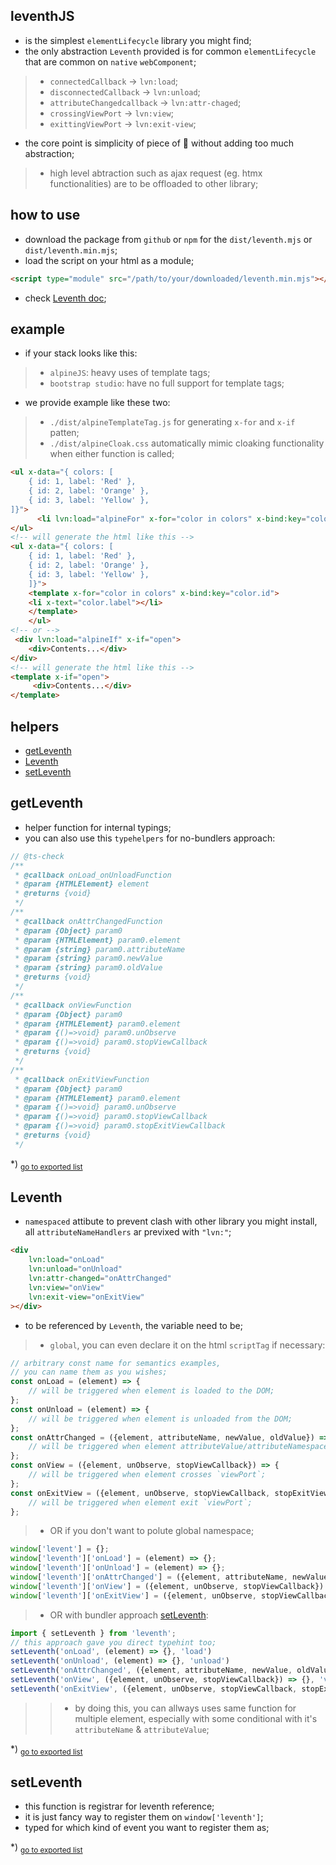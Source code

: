 ## leventhJS
- is the simplest `elementLifecycle` library you might find;
- the only abstraction `Leventh` provided is for common `elementLifecycle` that are common on `native` `webComponent`;
>- `connectedCallback` -> `lvn:load`;
>- `disconnectedCallback` -> `lvn:unload`;
>- `attributeChangedcallback` -> `lvn:attr-chaged`;
>- `crossingViewPort` -> `lvn:view`;
>- `exittingViewPort` -> `lvn:exit-view`;
- the core point is simplicity of piece of 🍰 without adding too much abstraction;
>- high level abtraction such as ajax request (eg. htmx functionalities) are to be offloaded to other library;

## how to use
- download the package from `github` or `npm` for the `dist/leventh.mjs` or `dist/leventh.min.mjs`;
- load the script on your html as a module;
```html
<script type="module" src="/path/to/your/downloaded/leventh.min.mjs"></script>
```
- check [Leventh doc](#leventh);

## example
- if your stack looks like this:
>- `alpineJS`: heavy uses of template tags;
>- `bootstrap studio`: have no full support for template tags;
- we provide example like these two:
>- `./dist/alpineTemplateTag.js` for generating `x-for` and `x-if` patten;
>- `./dist/alpineCloak.css` automatically mimic cloaking functionality when either function is called;
```html
<ul x-data="{ colors: [
    { id: 1, label: 'Red' },
    { id: 2, label: 'Orange' },
    { id: 3, label: 'Yellow' },
]}">
      <li lvn:load="alpineFor" x-for="color in colors" x-bind:key="color.id" x-text="color.label"></li>
</ul>
<!-- will generate the html like this -->
<ul x-data="{ colors: [
	{ id: 1, label: 'Red' },
	{ id: 2, label: 'Orange' },
	{ id: 3, label: 'Yellow' },
	]}">
	<template x-for="color in colors" x-bind:key="color.id">
	<li x-text="color.label"></li>
	</template>
	</ul>
<!-- or -->
 <div lvn:load="alpineIf" x-if="open">
    <div>Contents...</div>
</div>
<!-- will generate the html like this -->
<template x-if="open">
	 <div>Contents...</div>
</template>

```

## helpers
- [getLeventh](#getleventh)
- [Leventh](#leventh)
- [setLeventh](#setleventh)
<h2 id="getleventh">getLeventh</h2>

- helper function for internal typings;- you can also use this `typehelpers` for no-bundlers approach:```js// @ts-check/** * @callback onLoad_onUnloadFunction * @param {HTMLElement} element * @returns {void} *//** * @callback onAttrChangedFunction * @param {Object} param0 * @param {HTMLElement} param0.element * @param {string} param0.attributeName * @param {string} param0.newValue * @param {string} param0.oldValue * @returns {void} *//** * @callback onViewFunction * @param {Object} param0 * @param {HTMLElement} param0.element * @param {()=>void} param0.unObserve * @param {()=>void} param0.stopViewCallback * @returns {void} *//** * @callback onExitViewFunction * @param {Object} param0 * @param {HTMLElement} param0.element * @param {()=>void} param0.unObserve * @param {()=>void} param0.stopViewCallback * @param {()=>void} param0.stopExitViewCallback * @returns {void} */```

*) <sub>[go to exported list](#helpers)</sub>

<h2 id="leventh">Leventh</h2>

- `namespaced` attibute to prevent clash with other library you might install, all `attributeNameHandlers` ar previxed with `"lvn:"`;```html<div	lvn:load="onLoad"	lvn:unload="onUnload"	lvn:attr-changed="onAttrChanged"	lvn:view="onView"	lvn:exit-view="onExitView"></div>```- to be referenced by `Leventh`, the variable need to be;>- `global`, you can even declare it on the html `scriptTag` if necessary:```js// arbitrary const name for semantics examples,// you can name them as you wishes;const onLoad = (element) => {	// will be triggered when element is loaded to the DOM;};const onUnload = (element) => {	// will be triggered when element is unloaded from the DOM;};const onAttrChanged = ({element, attributeName, newValue, oldValue}) => {	// will be triggered when element attributeValue/attributeNamespaceValue/attributeName/attributeNamespace changed;};const onView = ({element, unObserve, stopViewCallback}) => {	// will be triggered when element crosses `viewPort`;};const onExitView = ({element, unObserve, stopViewCallback, stopExitViewCallback}) => {	// will be triggered when element exit `viewPort`;};```>- OR if you don't want to polute global namespace;```jswindow['levent'] = {};window['leventh']['onLoad'] = (element) => {};window['leventh']['onUnload'] = (element) => {};window['leventh']['onAttrChanged'] = ({element, attributeName, newValue, oldValue}) => {};window['leventh']['onView'] = ({element, unObserve, stopViewCallback}) => {};window['leventh']['onExitView'] = ({element, unObserve, stopViewCallback, stopExitViewCallback}) => {};```>- OR with bundler approach [setLeventh](#setleventh):```jsimport { setLeventh } from 'leventh';// this approach gave you direct typehint too;setLeventh('onLoad', (element) => {}, 'load')setLeventh('onUnload', (element) => {}, 'unload')setLeventh('onAttrChanged', ({element, attributeName, newValue, oldValue}) => {}, 'attrChanged')setLeventh('onView', ({element, unObserve, stopViewCallback}) => {}, 'view')setLeventh('onExitView', ({element, unObserve, stopViewCallback, stopExitViewCallback}) => {}, 'exitView')```>>- by doing this, you can allways uses same function for multiple element, especially with some conditional with it's `attributeName` & `attributeValue`;

*) <sub>[go to exported list](#helpers)</sub>

<h2 id="setleventh">setLeventh</h2>

- this function is registrar for leventh reference;- it is just fancy way to register them on `window['leventh']`;- typed for which kind of event you want to register them as;

*) <sub>[go to exported list](#helpers)</sub>
